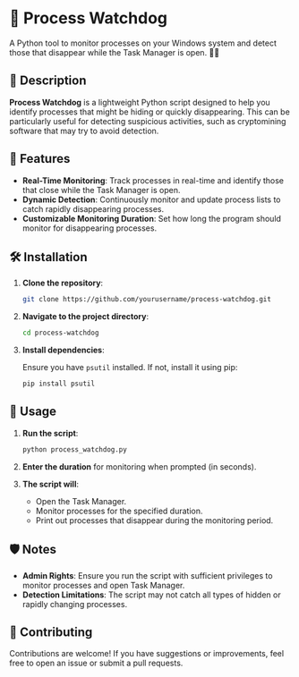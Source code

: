 # 👀 **Process Watchdog**

A Python tool to monitor processes on your Windows system and detect those that disappear while the Task Manager is open. 🕵️‍♂️

## 📜 **Description**

**Process Watchdog** is a lightweight Python script designed to help you identify processes that might be hiding or quickly disappearing. This can be particularly useful for detecting suspicious activities, such as cryptomining software that may try to avoid detection.

## 🚀 **Features**

- **Real-Time Monitoring**: Track processes in real-time and identify those that close while the Task Manager is open.
- **Dynamic Detection**: Continuously monitor and update process lists to catch rapidly disappearing processes.
- **Customizable Monitoring Duration**: Set how long the program should monitor for disappearing processes.

## 🛠️ **Installation**

1. **Clone the repository**:

    ```bash
    git clone https://github.com/yourusername/process-watchdog.git
    ```

2. **Navigate to the project directory**:

    ```bash
    cd process-watchdog
    ```

3. **Install dependencies**:

    Ensure you have `psutil` installed. If not, install it using pip:

    ```bash
    pip install psutil
    ```

## 📖 **Usage**

1. **Run the script**:

    ```bash
    python process_watchdog.py
    ```

2. **Enter the duration** for monitoring when prompted (in seconds).

3. **The script will**:
    - Open the Task Manager.
    - Monitor processes for the specified duration.
    - Print out processes that disappear during the monitoring period.

## 🛡️ **Notes**

- **Admin Rights**: Ensure you run the script with sufficient privileges to monitor processes and open Task Manager.
- **Detection Limitations**: The script may not catch all types of hidden or rapidly changing processes.

## 🤝 **Contributing**

Contributions are welcome! If you have suggestions or improvements, feel free to open an issue or submit a pull requests.
